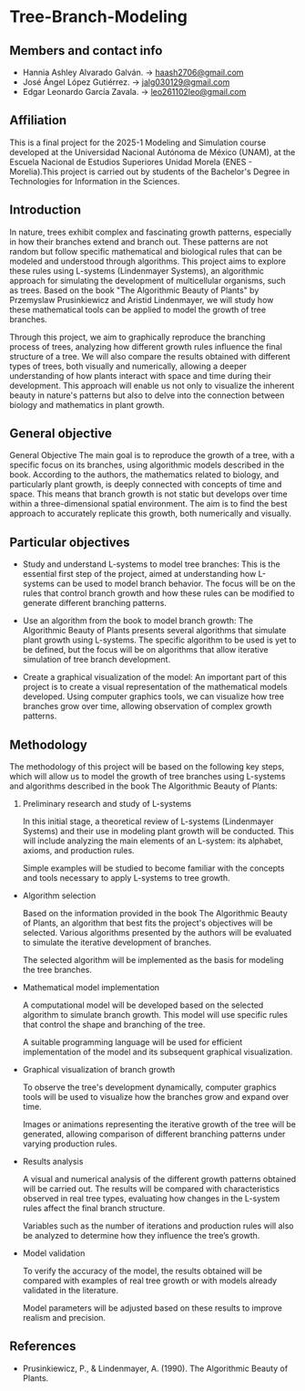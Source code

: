 # Tree-Branch-Modeling

## Members and contact info

* Hannia Ashley Alvarado Galván. -> haash2706@gmail.com
* José Ángel López Gutiérrez. -> jalg030129@gmail.com
* Edgar Leonardo García Zavala. -> leo261102leo@gmail.com

## Affiliation
This is a final project for the 2025-1 Modeling and Simulation course developed at the Universidad Nacional Autónoma de México (UNAM), at the Escuela Nacional de Estudios Superiores Unidad Morela (ENES - Morelia).This project is carried out by students of the Bachelor's Degree in Technologies for Information in the Sciences.

## Introduction
In nature, trees exhibit complex and fascinating growth patterns, especially in how their branches extend and branch out. These patterns are not random but follow specific mathematical and biological rules that can be modeled and understood through algorithms. This project aims to explore these rules using L-systems (Lindenmayer Systems), an algorithmic approach for simulating the development of multicellular organisms, such as trees. Based on the book "The Algorithmic Beauty of Plants" by Przemyslaw Prusinkiewicz and Aristid Lindenmayer, we will study how these mathematical tools can be applied to model the growth of tree branches.

Through this project, we aim to graphically reproduce the branching process of trees, analyzing how different growth rules influence the final structure of a tree. We will also compare the results obtained with different types of trees, both visually and numerically, allowing a deeper understanding of how plants interact with space and time during their development. This approach will enable us not only to visualize the inherent beauty in nature's patterns but also to delve into the connection between biology and mathematics in plant growth.
  
## General objective
General Objective
The main goal is to reproduce the growth of a tree, with a specific focus on its branches, using algorithmic models described in the book. According to the authors, the mathematics related to biology, and particularly plant growth, is deeply connected with concepts of time and space. This means that branch growth is not static but develops over time within a three-dimensional spatial environment. The aim is to find the best approach to accurately replicate this growth, both numerically and visually.

## Particular objectives
* Study and understand L-systems to model tree branches: This is the essential first step of the project, aimed at understanding how L-systems can be used to model branch behavior. The focus will be on the rules that control branch growth and how these rules can be modified to generate different branching patterns.

* Use an algorithm from the book to model branch growth: The Algorithmic Beauty of Plants presents several algorithms that simulate plant growth using L-systems. The specific algorithm to be used is yet to be defined, but the focus will be on algorithms that allow iterative simulation of tree branch development.

* Create a graphical visualization of the model: An important part of this project is to create a visual representation of the mathematical models developed. Using computer graphics tools, we can visualize how tree branches grow over time, allowing observation of complex growth patterns.

## Methodology
The methodology of this project will be based on the following key steps, which will allow us to model the growth of tree branches using L-systems and algorithms described in the book The Algorithmic Beauty of Plants:

1. Preliminary research and study of L-systems

    In this initial stage, a theoretical review of L-systems (Lindenmayer Systems) and their use in modeling plant growth will be conducted. This will include analyzing the main elements of an L-system: its alphabet, axioms, and production rules.

    Simple examples will be studied to become familiar with the concepts and tools necessary to apply L-systems to tree growth.

* Algorithm selection

    Based on the information provided in the book The Algorithmic Beauty of Plants, an algorithm that best fits the project's objectives will be selected. Various algorithms presented by the authors will be evaluated to simulate the iterative development of branches.

    The selected algorithm will be implemented as the basis for modeling the tree branches.
  
* Mathematical model implementation

    A computational model will be developed based on the selected algorithm to simulate branch growth. This model will use specific rules that control the shape and branching of the tree.

    A suitable programming language will be used for efficient implementation of the model and its subsequent graphical visualization.

* Graphical visualization of branch growth

    To observe the tree's development dynamically, computer graphics tools will be used to visualize how the branches grow and expand over time.

    Images or animations representing the iterative growth of the tree will be generated, allowing comparison of different branching patterns under varying production rules.

* Results analysis

    A visual and numerical analysis of the different growth patterns obtained will be carried out. The results will be compared with characteristics observed in real tree types, evaluating how changes in the L-system rules affect the final branch structure.

    Variables such as the number of iterations and production rules will also be analyzed to determine how they influence the tree’s growth.

* Model validation

    To verify the accuracy of the model, the results obtained will be compared with examples of real tree growth or with models already validated in the literature.

    Model parameters will be adjusted based on these results to improve realism and precision.


## References

* Prusinkiewicz, P., & Lindenmayer, A. (1990). The Algorithmic Beauty of Plants.
